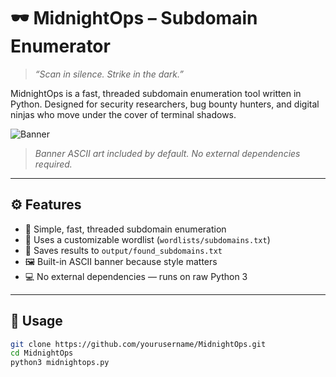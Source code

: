 # 🕶️ MidnightOps – Subdomain Enumerator

> _“Scan in silence. Strike in the dark.”_

MidnightOps is a fast, threaded subdomain enumeration tool written in Python. Designed for security researchers, bug bounty hunters, and digital ninjas who move under the cover of terminal shadows.

![Banner](https://user-images.githubusercontent.com/placeholder/banner.png)  
> *Banner ASCII art included by default. No external dependencies required.*

---

## ⚙️ Features

- 🧠 Simple, fast, threaded subdomain enumeration  
- 📂 Uses a customizable wordlist (`wordlists/subdomains.txt`)  
- 💾 Saves results to `output/found_subdomains.txt`  
- 🖼️ Built-in ASCII banner because style matters  
- 💻 No external dependencies — runs on raw Python 3  

---

## 🚀 Usage

```bash
git clone https://github.com/yourusername/MidnightOps.git
cd MidnightOps
python3 midnightops.py
